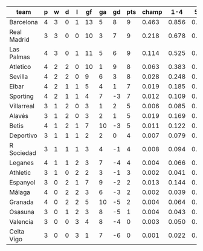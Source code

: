 |    team     | p | w | d | l | gf | ga | gd | pts | champ |  1-4  |  5-7  | bot3  |
|-------------|---|---|---|---|----|----|----|-----|-------|-------|-------|-------|
| Barcelona   | 4 | 3 | 0 | 1 | 13 |  5 |  8 |   9 | 0.463 | 0.856 | 0.095 | 0.001|
| Real Madrid | 3 | 3 | 0 | 0 | 10 |  3 |  7 |   9 | 0.218 | 0.678 | 0.182 | 0.003|
| Las Palmas  | 4 | 3 | 0 | 1 | 11 |  5 |  6 |   9 | 0.114 | 0.525 | 0.229 | 0.009|
| Atletico    | 4 | 2 | 2 | 0 | 10 |  1 |  9 |   8 | 0.063 | 0.383 | 0.255 | 0.020|
| Sevilla     | 4 | 2 | 2 | 0 |  9 |  6 |  3 |   8 | 0.028 | 0.248 | 0.229 | 0.049|
| Eibar       | 4 | 2 | 1 | 1 |  5 |  4 |  1 |   7 | 0.019 | 0.185 | 0.210 | 0.073|
| Sporting    | 4 | 2 | 1 | 1 |  4 |  7 | -3 |   7 | 0.012 | 0.109 | 0.166 | 0.122|
| Villarreal  | 3 | 1 | 2 | 0 |  3 |  1 |  2 |   5 | 0.006 | 0.085 | 0.134 | 0.164|
| Alavés      | 3 | 1 | 2 | 0 |  3 |  2 |  1 |   5 | 0.019 | 0.169 | 0.205 | 0.084|
| Betis       | 4 | 1 | 2 | 1 |  7 | 10 | -3 |   5 | 0.011 | 0.122 | 0.178 | 0.111|
| Deportivo   | 3 | 1 | 1 | 1 |  2 |  2 |  0 |   4 | 0.007 | 0.079 | 0.133 | 0.179|
| R Sociedad  | 3 | 1 | 1 | 1 |  3 |  4 | -1 |   4 | 0.008 | 0.094 | 0.151 | 0.163|
| Leganes     | 4 | 1 | 1 | 2 |  3 |  7 | -4 |   4 | 0.004 | 0.066 | 0.122 | 0.206|
| Athletic    | 3 | 1 | 0 | 2 |  2 |  3 | -1 |   3 | 0.002 | 0.041 | 0.088 | 0.278|
| Espanyol    | 3 | 0 | 2 | 1 |  7 |  9 | -2 |   2 | 0.013 | 0.144 | 0.184 | 0.106|
| Málaga      | 4 | 0 | 2 | 2 |  3 |  6 | -3 |   2 | 0.002 | 0.039 | 0.082 | 0.298|
| Granada     | 4 | 0 | 2 | 2 |  5 | 10 | -5 |   2 | 0.004 | 0.064 | 0.111 | 0.217|
| Osasuna     | 3 | 0 | 1 | 2 |  3 |  8 | -5 |   1 | 0.004 | 0.043 | 0.086 | 0.281|
| Valencia    | 3 | 0 | 0 | 3 |  4 |  8 | -4 |   0 | 0.003 | 0.050 | 0.108 | 0.246|
| Celta Vigo  | 3 | 0 | 0 | 3 |  1 |  7 | -6 |   0 | 0.001 | 0.022 | 0.055 | 0.393|
